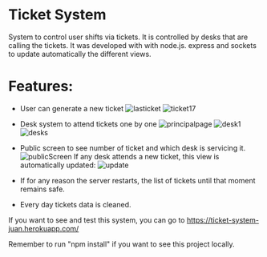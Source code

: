 # Ticket System

System to control user shifts via tickets. It is controlled by desks that are calling the tickets.
It was developed with with node.js. express and sockets to update automatically the different views.

# Features:
- User can generate a new ticket
![lasticket](https://user-images.githubusercontent.com/49765252/89687288-93ea8a80-d8c5-11ea-9f42-2e1e7ca927f4.JPG)
![ticket17](https://user-images.githubusercontent.com/49765252/89687333-ab297800-d8c5-11ea-84e4-d03304572e41.JPG)

- Desk system to attend tickets one by one
![principalpage](https://user-images.githubusercontent.com/49765252/89687932-b92bc880-d8c6-11ea-8e79-378631265f3e.JPG)
![desk1](https://user-images.githubusercontent.com/49765252/89687934-b9c45f00-d8c6-11ea-856e-0551800d3c2a.JPG)
![desks](https://user-images.githubusercontent.com/49765252/89687937-ba5cf580-d8c6-11ea-8279-89a8b2a3a631.JPG)

- Public screen to see number of ticket and which desk is servicing it.
![publicScreen](https://user-images.githubusercontent.com/49765252/89688088-145dbb00-d8c7-11ea-8337-606b0b328e10.JPG)
If any desk attends a new ticket, this view is automatically updated:
![update](https://user-images.githubusercontent.com/49765252/89688351-964de400-d8c7-11ea-8cb2-342d898303ae.JPG)


- If for any reason the server restarts, the list of tickets until that moment remains safe.
- Every day tickets data is cleaned.

If you want to see and test this system, you can go to https://ticket-system-juan.herokuapp.com/

Remember to run "npm install" if you want to see this project locally.


